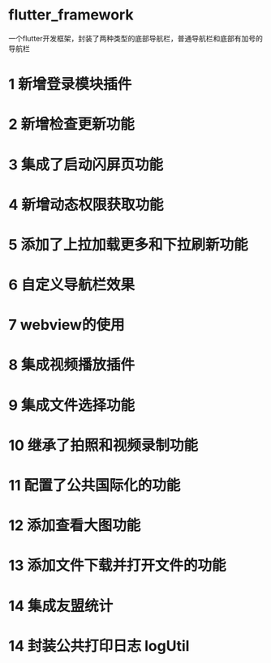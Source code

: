 # flutter_framework

一个flutter开发框架，封装了两种类型的底部导航栏，普通导航栏和底部有加号的导航栏

# 1 新增登录模块插件
# 2 新增检查更新功能
# 3 集成了启动闪屏页功能
# 4 新增动态权限获取功能
# 5 添加了上拉加载更多和下拉刷新功能
# 6 自定义导航栏效果
# 7 webview的使用
# 8 集成视频播放插件
# 9 集成文件选择功能
# 10 继承了拍照和视频录制功能
# 11 配置了公共国际化的功能
# 12 添加查看大图功能
# 13 添加文件下载并打开文件的功能
# 14 集成友盟统计
# 14 封装公共打印日志 logUtil